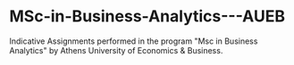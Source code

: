 # MSc-in-Business-Analytics---AUEB
Indicative Assignments performed in the program "Msc in Business Analytics" by Athens University of Economics &amp; Business.
